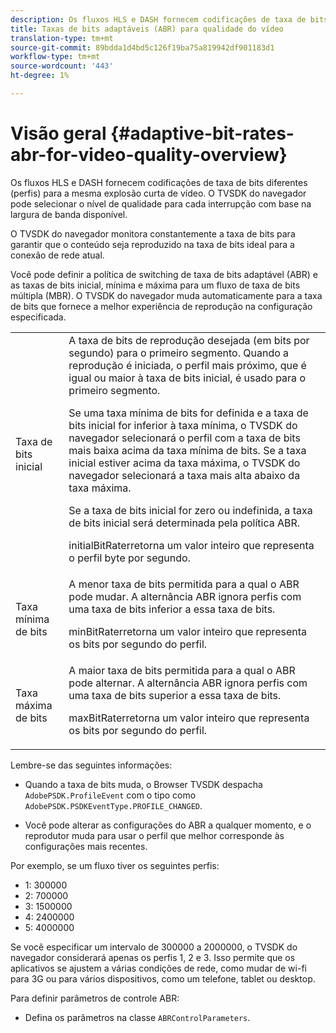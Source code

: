 ```yaml
---
description: Os fluxos HLS e DASH fornecem codificações de taxa de bits diferentes (perfis) para a mesma explosão curta de vídeo. O TVSDK do navegador pode selecionar o nível de qualidade para cada interrupção com base na largura de banda disponível.
title: Taxas de bits adaptáveis (ABR) para qualidade do vídeo
translation-type: tm+mt
source-git-commit: 89bdda1d4bd5c126f19ba75a819942df901183d1
workflow-type: tm+mt
source-wordcount: '443'
ht-degree: 1%

---
```



# Visão geral {#adaptive-bit-rates-abr-for-video-quality-overview}

Os fluxos HLS e DASH fornecem codificações de taxa de bits diferentes (perfis) para a mesma explosão curta de vídeo. O TVSDK do navegador pode selecionar o nível de qualidade para cada interrupção com base na largura de banda disponível.

O TVSDK do navegador monitora constantemente a taxa de bits para garantir que o conteúdo seja reproduzido na taxa de bits ideal para a conexão de rede atual.

Você pode definir a política de switching de taxa de bits adaptável (ABR) e as taxas de bits inicial, mínima e máxima para um fluxo de taxa de bits múltipla (MBR). O TVSDK do navegador muda automaticamente para a taxa de bits que fornece a melhor experiência de reprodução na configuração especificada.

<table id="table_AF838E082235406AA359BF1C1A77F85F"> 
 <tbody> 
  <tr> 
   <td colname="col01"> Taxa de bits inicial </td> 
   <td colname="col2">A taxa de bits de reprodução desejada (em bits por segundo) para o primeiro segmento. Quando a reprodução é iniciada, o perfil mais próximo, que é igual ou maior à taxa de bits inicial, é usado para o primeiro segmento. <p> Se uma taxa mínima de bits for definida e a taxa de bits inicial for inferior à taxa mínima, o TVSDK do navegador selecionará o perfil com a taxa de bits mais baixa acima da taxa mínima de bits. Se a taxa inicial estiver acima da taxa máxima, o TVSDK do navegador selecionará a taxa mais alta abaixo da taxa máxima. </p> <p>Se a taxa de bits inicial for zero ou indefinida, a taxa de bits inicial será determinada pela política ABR. </p> <p><span class="codeph"> </span> initialBitRaterretorna um valor inteiro que representa o perfil byte por segundo. </p> </td> 
  </tr> 
  <tr> 
   <td colname="col01"> Taxa mínima de bits </td> 
   <td colname="col2">A menor taxa de bits permitida para a qual o ABR pode mudar. A alternância ABR ignora perfis com uma taxa de bits inferior a essa taxa de bits. <p><span class="codeph"> </span> minBitRaterretorna um valor inteiro que representa os bits por segundo do perfil. </p> </td> 
  </tr> 
  <tr> 
   <td colname="col01"> Taxa máxima de bits </td> 
   <td colname="col2">A maior taxa de bits permitida para a qual o ABR pode alternar. A alternância ABR ignora perfis com uma taxa de bits superior a essa taxa de bits. <p><span class="codeph"> </span> maxBitRaterretorna um valor inteiro que representa os bits por segundo do perfil. </p> </td> 
  </tr> 
 </tbody> 
</table>

Lembre-se das seguintes informações:

* Quando a taxa de bits muda, o Browser TVSDK despacha `AdobePSDK.ProfileEvent` com o tipo como `AdobePSDK.PSDKEventType.PROFILE_CHANGED`.

* Você pode alterar as configurações do ABR a qualquer momento, e o reprodutor muda para usar o perfil que melhor corresponde às configurações mais recentes.

Por exemplo, se um fluxo tiver os seguintes perfis:

* 1: 300000
* 2: 700000
* 3: 1500000
* 4: 2400000
* 5: 4000000

Se você especificar um intervalo de 300000 a 2000000, o TVSDK do navegador considerará apenas os perfis 1, 2 e 3. Isso permite que os aplicativos se ajustem a várias condições de rede, como mudar de wi-fi para 3G ou para vários dispositivos, como um telefone, tablet ou desktop.

Para definir parâmetros de controle ABR:

* Defina os parâmetros na classe `ABRControlParameters`.

